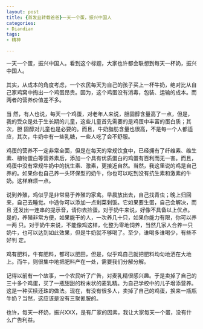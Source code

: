 ```yaml
---
layout: post
title: {首发且转载爸爸}一天一个蛋，振兴中国人
categories:
- Diandian
tags:
- 精神

---
```

一天一个蛋，振兴中国人。看到这个标题，大家也许都会联想到每天一杯奶，振兴中国人。
<br />
<br />其实，从成本的角度考虑，一个农民每天为自己的孩子买上一杯牛奶，绝对比从自己家鸡窝中掏出一个鸡蛋昂贵。因为，这个鸡蛋没有消毒，包装、运输的成本。而两者的营养价值差不多。
<br />
<br />当 然，有人也说，每天一个鸡蛋，对老年人来说，胆固醇含量高了一点，但是，我的受众是处于生长期的儿童，这些儿童首先需要的是鸡蛋中丰富的蛋白质；其次，胆 固醇对儿童也是必要的。而且，牛奶脂肪含量也很高，不是每一个人都适应，其次，牛奶中有一些乳糖，一些人吃了会不舒服。
<br />
<br />鸡蛋的营养不一定非常全面，但是在每天的常规饮食中，已经拥有了纤维素、维生素、植物蛋白等营养素后，添加一个具有优质蛋白的鸡蛋有百利而无一害。而且， 鸡蛋中没有常规牛奶中的抗生素、激素，更接近自然。当然，我这里说的鸡是自己养的。如果你也自己养一头环保型的奶牛，你也可以吃到没有抗生素和激素的牛 奶。这样麻烦一点。
<br />
<br />说到养殖，鸡似乎是非常易于养殖的家禽。早晨放出去，自己找青虫；晚上归回来，自己去睡觉。中途你可以添加一点剩菜剩饭。它如果要生蛋，自己会解决，而且 还发出一连串的提示音，请你去捡蛋。对于奶牛来说，好像不具备以上优点。是的，养殖非常方便，如果能干的人，一次养几十只，如果你能力有限，你可以养一两 只。对于奶牛来说，不能像鸡这样，化整为零地饲养，当然几家人合养一只奶牛，也可以达到如此效果，但是牛奶就不够喝了。至少，谁喝多谁喝少，有些不好判 定。
<br />
<br />鸡有肥料，牛有肥料，都可以肥田，但是，似乎鸡自己就把肥料均匀地洒在大地上。而牛，则很集中地把肥料产在一处，需要我们分解分解。
<br />
<br />记得以前有一个故事，一个农民听了广告，对麦乳精很感兴趣。于是卖掉了自己的三十多个鸡蛋，买了一瓶甜甜的粉末状的麦乳精。为自己学校中的儿子增添营养。这是一种买椟还珠的做法。现在，有没有很多人，卖掉了自己的鸡蛋，换来一瓶瓶牛奶？当然，这应该是没有三聚氰胺的。
<br />
<br />也许，每天一杯奶，振兴XXX，是有厂家的因素，我让大家每天一个蛋，没有什么广告利益。
<br />